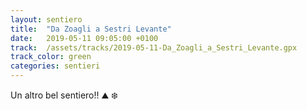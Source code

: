 ```yaml
---
layout: sentiero
title:  "Da Zoagli a Sestri Levante"
date:   2019-05-11 09:05:00 +0100
track:  /assets/tracks/2019-05-11-Da_Zoagli_a_Sestri_Levante.gpx
track_color: green
categories: sentieri
---
```


Un altro bel sentiero!! :mountain: :snowflake: